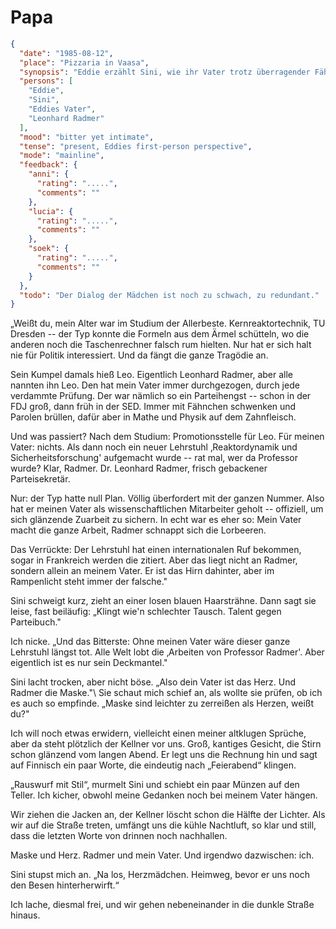 # Papa

```json
{
  "date": "1985-08-12",
  "place": "Pizzaria in Vaasa",
  "synopsis": "Eddie erzählt Sini, wie ihr Vater trotz überragender Fähigkeiten im Schatten des Parteikarrieristen Radmer blieb.",
  "persons": [
    "Eddie",
    "Sini",
    "Eddies Vater",
    "Leonhard Radmer"
  ],
  "mood": "bitter yet intimate",
  "tense": "present, Eddies first-person perspective",
  "mode": "mainline",
  "feedback": {
    "anni": {
      "rating": ".....",
      "comments": ""
    },
    "lucia": {
      "rating": ".....",
      "comments": ""
    },
    "soek": {
      "rating": ".....",
      "comments": ""
    }
  },
  "todo": "Der Dialog der Mädchen ist noch zu schwach, zu redundant."
}
```

„Weißt du, mein Alter war im Studium der Allerbeste. Kernreaktortechnik, TU
Dresden -- der Typ konnte die Formeln aus dem Ärmel schütteln, wo die anderen
noch die Taschenrechner falsch rum hielten. Nur hat er sich halt nie für Politik
interessiert. Und da fängt die ganze Tragödie an.

Sein Kumpel damals hieß Leo. Eigentlich Leonhard Radmer, aber alle nannten ihn
Leo. Den hat mein Vater immer durchgezogen, durch jede verdammte Prüfung. Der
war nämlich so ein Parteihengst -- schon in der FDJ groß, dann früh in der SED.
Immer mit Fähnchen schwenken und Parolen brüllen, dafür aber in Mathe und Physik
auf dem Zahnfleisch.

Und was passiert? Nach dem Studium: Promotionsstelle für Leo. Für meinen Vater:
nichts. Als dann noch ein neuer Lehrstuhl ‚Reaktordynamik und
Sicherheitsforschung' aufgemacht wurde -- rat mal, wer da Professor wurde? Klar,
Radmer. Dr. Leonhard Radmer, frisch gebackener Parteisekretär.

Nur: der Typ hatte null Plan. Völlig überfordert mit der ganzen Nummer. Also hat
er meinen Vater als wissenschaftlichen Mitarbeiter geholt -- offiziell, um sich
glänzende Zuarbeit zu sichern. In echt war es eher so: Mein Vater macht die
ganze Arbeit, Radmer schnappt sich die Lorbeeren.

Das Verrückte: Der Lehrstuhl hat einen internationalen Ruf bekommen, sogar in
Frankreich werden die zitiert. Aber das liegt nicht an Radmer, sondern allein an
meinem Vater. Er ist das Hirn dahinter, aber im Rampenlicht steht immer der
falsche."

Sini schweigt kurz, zieht an einer losen blauen Haarsträhne. Dann sagt sie
leise, fast beiläufig: „Klingt wie'n schlechter Tausch. Talent gegen
Parteibuch."

Ich nicke. „Und das Bitterste: Ohne meinen Vater wäre dieser ganze Lehrstuhl
längst tot. Alle Welt lobt die ‚Arbeiten von Professor Radmer'. Aber eigentlich
ist es nur sein Deckmantel."

Sini lacht trocken, aber nicht böse. „Also dein Vater ist das Herz. Und Radmer
die Maske."\ Sie schaut mich schief an, als wollte sie prüfen, ob ich es auch so
empfinde. „Maske sind leichter zu zerreißen als Herzen, weißt du?"

Ich will noch etwas erwidern, vielleicht einen meiner altklugen Sprüche, aber da
steht plötzlich der Kellner vor uns. Groß, kantiges Gesicht, die Stirn schon
glänzend vom langen Abend. Er legt uns die Rechnung hin und sagt auf Finnisch
ein paar Worte, die eindeutig nach „Feierabend“ klingen.

„Rauswurf mit Stil“, murmelt Sini und schiebt ein paar Münzen auf den Teller.
Ich kicher, obwohl meine Gedanken noch bei meinem Vater hängen.

Wir ziehen die Jacken an, der Kellner löscht schon die Hälfte der Lichter. Als
wir auf die Straße treten, umfängt uns die kühle Nachtluft, so klar und still,
dass die letzten Worte von drinnen noch nachhallen.

Maske und Herz. Radmer und mein Vater. Und irgendwo dazwischen: ich.

Sini stupst mich an. „Na los, Herzmädchen. Heimweg, bevor er uns noch den Besen
hinterherwirft.“

Ich lache, diesmal frei, und wir gehen nebeneinander in die dunkle Straße
hinaus.
